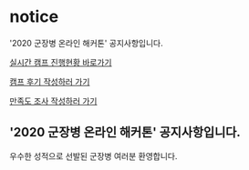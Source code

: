 # notice
'2020 군장병 온라인 해커톤' 공지사항입니다.

[실시간 캠프 진행현황 바로가기](https://000)

[캠프 후기 작성하러 가기](https://osam.kr/board/index.jsp?code=AICAMP2020)

[만족도 조사 작성하러 가기](https://docs.google.com/0000)

## '2020 군장병 온라인 해커톤' 공지사항입니다.

우수한 성적으로 선발된 군장병 여러분 환영합니다.
